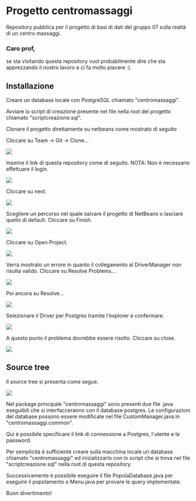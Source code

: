 # Progetto centromassaggi

Repository pubblica per il progetto di basi di dati del gruppo 07 sulla realtà di un centro massaggi.

### Caro prof,

se sta visitando questa repository vuol probabilmente dire che sta apprezzando il nostro lavoro e ci fa molto piacere :).

## Installazione

Creare un database locale con PostgreSQL chiamato "centromassaggi".

Avviare lo script di creazione presente nel file nella root del progetto chiamato "scriptcreazione.sql".

Clonare il progetto direttamente su netbeans come mostrato di seguito

Cliccare su Team -> Git -> Clone...

![](/images/Primo.png)

Inserire il link di questa repository come di seguito.
NOTA: Non è necessario effettuare il login.

![](images/Secondo.png)

Cliccare su next.

![](images/Terzo.png)

Scegliere un percorso nel quale salvare il progetto di NetBeans o lasciare quello di default.
Cliccare su Finish.

![](images/Quarto.png)

Cliccare su Open Project.

![](images/Quinto.png)

Verrà mostrato un errore in quanto il collegamento al DriverManager non risulta valido.
Cliccare su Resolve Problems...

![](images/Sesto.png)

Poi ancora su Resolve...

![](images/Settimo.png)

Selezionare il Driver per Postgres tramite l'explorer e confermare.

![](images/Ottavo.png)

A questo punto il problema dovrebbe essere risolto.
Cliccare su close.

![](images/Nono.png)

## Source tree

Il source tree si presenta come segue.

![](images/Decimo.png)

Nel package principale "centromassaggi" sono presenti due file .java eseguibili che si interfacceranno con il database postgres.
Le configurazioni del database possono essere modificate nel file CustomManager.java in "centromassaggi.common".

Qui è possibile specificare il link di connessione a Postgres, l'utente e la password.

Per semplicità è sufficiente creare sulla macchina locale un database chiamato "centromassaggi" ed inizializzarlo con lo script che si trova nel file "scriptcreazione.sql" nella root di questa repository.

Successivamente è possibile eseguire il file PopolaDatabase.java per eseguire il popolamento o Menu.java per provare le query implementate.

Buon divertimento!


